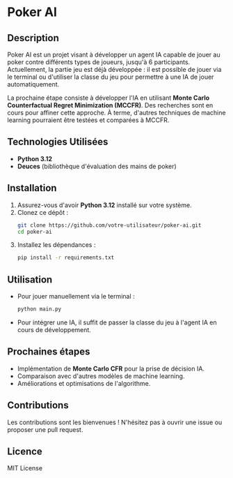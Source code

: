 # Poker AI

## Description
Poker AI est un projet visant à développer un agent IA capable de jouer au poker contre différents types de joueurs, jusqu'à 6 participants. Actuellement, la partie jeu est déjà développée : il est possible de jouer via le terminal ou d'utiliser la classe du jeu pour permettre à une IA de jouer automatiquement.

La prochaine étape consiste à développer l'IA en utilisant **Monte Carlo Counterfactual Regret Minimization (MCCFR)**. Des recherches sont en cours pour affiner cette approche. À terme, d'autres techniques de machine learning pourraient être testées et comparées à MCCFR.

## Technologies Utilisées
- **Python 3.12**
- **Deuces** (bibliothèque d'évaluation des mains de poker)

## Installation
1. Assurez-vous d'avoir **Python 3.12** installé sur votre système.
2. Clonez ce dépôt :
   ```sh
   git clone https://github.com/votre-utilisateur/poker-ai.git
   cd poker-ai
   ```
3. Installez les dépendances :
   ```sh
   pip install -r requirements.txt
   ```

## Utilisation
- Pour jouer manuellement via le terminal :
  ```sh
  python main.py
  ```
- Pour intégrer une IA, il suffit de passer la classe du jeu à l'agent IA en cours de développement.

## Prochaines étapes
- Implémentation de **Monte Carlo CFR** pour la prise de décision IA.
- Comparaison avec d'autres modèles de machine learning.
- Améliorations et optimisations de l'algorithme.

## Contributions
Les contributions sont les bienvenues ! N'hésitez pas à ouvrir une issue ou proposer une pull request.

## Licence
MIT License

